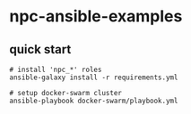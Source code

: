 # npc-ansible-examples

## quick start
```
# install 'npc_*' roles
ansible-galaxy install -r requirements.yml

# setup docker-swarm cluster
ansible-playbook docker-swarm/playbook.yml
```